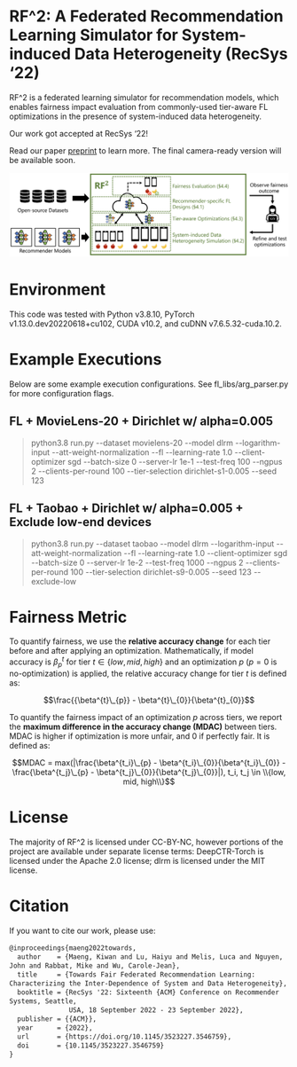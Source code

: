 # RF^2: A Federated Recommendation Learning Simulator for System-induced Data Heterogeneity (RecSys ‘22)

RF^2 is a federated learning simulator for recommendation models, which enables fairness impact evaluation from commonly-used tier-aware FL optimizations in the presence of system-induced data heterogeneity.

Our work got accepted at RecSys ‘22!

Read our paper [preprint](https://arxiv.org/pdf/2206.02633.pdf)
 to learn more. The final camera-ready version will be available soon.

<img src="./rf2_overview.png" width="900">

# Environment

This code was tested with Python v3.8.10, PyTorch v1.13.0.dev20220618+cu102, CUDA v10.2, and cuDNN v7.6.5.32-cuda.10.2.

# Example Executions

Below are some example execution configurations. See fl_libs/arg_parser.py for more configuration flags.

## FL + MovieLens-20 + Dirichlet w/ alpha=0.005

> python3.8 run.py --dataset movielens-20 --model dlrm --logarithm-input --att-weight-normalization --fl --learning-rate 1.0 --client-optimizer sgd --batch-size 0 --server-lr 1e-1 --test-freq 100 --ngpus 2 --clients-per-round 100 --tier-selection dirichlet-s1-0.005 --seed 123

## FL + Taobao + Dirichlet w/ alpha=0.005 + Exclude low-end devices

> python3.8 run.py --dataset taobao --model dlrm --logarithm-input --att-weight-normalization --fl --learning-rate 1.0 --client-optimizer sgd --batch-size 0 --server-lr 1e-2 --test-freq 1000 --ngpus 2 --clients-per-round 100 --tier-selection dirichlet-s9-0.005 --seed 123 --exclude-low

# Fairness Metric

To quantify fairness, we use the __relative accuracy change__ for each tier before and after applying an optimization. Mathematically, if model accuracy is $\beta^{t}_{p}$ for tier $t \in \{low, mid, high\}$ and an optimization $p$ ($p=0$ is no-optimization) is applied, the relative accuracy change for tier $t$ is defined as:

$$\frac{{\beta^{t}\_{p}} - \beta^{t}\_{0}}{\beta^{t}_{0}}$$

To quantify the fairness impact of an optimization $p$ across tiers, we report the __maximum difference in the accuracy change (**MDAC**)__ between tiers. MDAC is higher if optimization is more unfair, and 0 if perfectly fair. It is defined as:

$$MDAC = max(|\frac{\beta^{t_i}\_{p} - \beta^{t_i}\_{0}}{\beta^{t_i}\_{0}} - \frac{\beta^{t_j}\_{p} - \beta^{t_j}\_{0}}{\beta^{t_j}\_{0}}|),   t_i, t_j \in \\{low, mid, high\\}$$

# License

The majority of RF^2 is licensed under CC-BY-NC, however portions of the project are available under separate license terms: DeepCTR-Torch is licensed under the Apache 2.0 license; dlrm is licensed under the MIT license.

# Citation
If you want to cite our work, please use:

```
@inproceedings{maeng2022towards,
  author    = {Maeng, Kiwan and Lu, Haiyu and Melis, Luca and Nguyen, John and Rabbat, Mike and Wu, Carole-Jean},
  title     = {Towards Fair Federated Recommendation Learning: Characterizing the Inter-Dependence of System and Data Heterogeneity},
  booktitle = {RecSys '22: Sixteenth {ACM} Conference on Recommender Systems, Seattle,
               USA, 18 September 2022 - 23 September 2022},
  publisher = {{ACM}},
  year      = {2022},
  url       = {https://doi.org/10.1145/3523227.3546759},
  doi       = {10.1145/3523227.3546759}
}
```



